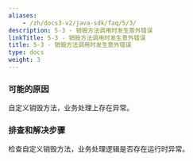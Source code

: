 ```yaml
---
aliases:
    - /zh/docs3-v2/java-sdk/faq/5/3/
description: 5-3 - 销毁方法调用时发生意外错误
linkTitle: 5-3 - 销毁方法调用时发生意外错误
title: 5-3 - 销毁方法调用时发生意外错误
type: docs
weight: 3
---
```




### 可能的原因

自定义销毁方法，业务处理上存在异常。

### 排查和解决步骤

检查自定义销毁方法，业务处理逻辑是否存在运行时异常。